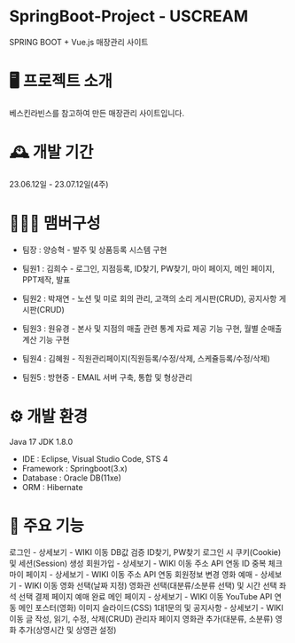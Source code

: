 # SpringBoot-Project - USCREAM

SPRING BOOT + Vue.js 매장관리 사이트


# 🖥️ 프로젝트 소개
베스킨라빈스를 참고하여 만든 매장관리 사이트입니다.


# 🕰️ 개발 기간
23.06.12일 - 23.07.12일(4주)

# 🧑‍🤝‍🧑 맴버구성
- 팀장 : 양승혁 - 발주 및 상품등록 시스템 구현

- 팀원1 : 김희수 - 로그인, 지점등록, ID찾기, PW찾기, 마이 페이지, 메인 페이지, PPT제작, 발표

- 팀원2 : 박재연 - 노션 및 미로 회의 관리, 고객의 소리 게시판(CRUD), 공지사항 게시판(CRUD)

- 팀원3 : 원유경 - 본사 및 지점의 매출 관련 통계 자료 제공 기능 구현, 월별 순매출 계산 기능 구현

- 팀원4 : 김혜원 - 직원관리페이지(직원등록/수정/삭제, 스케쥴등록/수정/삭제)

- 팀원5 : 방현중 - EMAIL 서버 구축, 통합 및 형상관리 


# ⚙️ 개발 환경
Java 17
JDK 1.8.0
- IDE : Eclipse, Visual Studio Code, STS 4
- Framework : Springboot(3.x)
- Database : Oracle DB(11xe)
- ORM : Hibernate

# 📌 주요 기능








로그인 - 상세보기 - WIKI 이동
DB값 검증
ID찾기, PW찾기
로그인 시 쿠키(Cookie) 및 세션(Session) 생성
회원가입 - 상세보기 - WIKI 이동
주소 API 연동
ID 중복 체크
마이 페이지 - 상세보기 - WIKI 이동
주소 API 연동
회원정보 변경
영화 예매 - 상세보기 - WIKI 이동
영화 선택(날짜 지정)
영화관 선택(대분류/소분류 선택) 및 시간 선택
좌석 선택
결제 페이지
예매 완료
메인 페이지 - 상세보기 - WIKI 이동
YouTube API 연동
메인 포스터(영화) 이미지 슬라이드(CSS)
1대1문의 및 공지사항 - 상세보기 - WIKI 이동
글 작성, 읽기, 수정, 삭제(CRUD)
관리자 페이지
영화관 추가(대분류, 소분류)
영화 추가(상영시간 및 상영관 설정)
